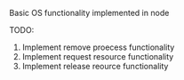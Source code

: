 Basic OS functionality implemented in node

TODO:
1. Implement remove proecess functionality
2. Implement request resource functionality
3. Implement release reource functionality

